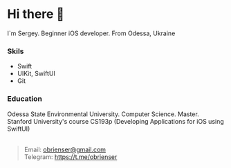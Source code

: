 # Hi there 👋
I`m Sergey. Beginner iOS developer. From Odessa, Ukraine<br>

### Skils
* Swift<br>
* UIKit, SwiftUI<br>
* Git<br>

### Education
Odessa State Environmental University. Computer Science. Master.<br>
Stanford University's course CS193p (Developing Applications for iOS using SwiftUI)<br>
<br>

> Email: obrienser@gmail.com<br>
> Telegram: https://t.me/obrienser
